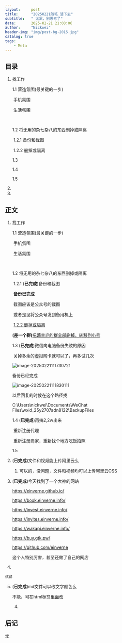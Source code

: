 ```yaml
---
layout:     post
title:      "20250221随笔_活下去"
subtitle:   " 太累，别思考了"
date:       2025-02-21 21:00:06
author:     "Nickwei"
header-img: "img/post-bg-2015.jpg"
catalog: true
tags:
    - Meta
---
```


## 目录


1. 找工作

   1.1 营造氛围(最关键的一步)

   ​	手机氛围

   ​	生活氛围

   ​	

   1.2 将无用的杂七杂八的东西删掉或隔离

   ​	1.2.1 备份和截图

   ​	1.2.2 删掉或隔离

   

   1.3 

   1.4 

   1.5 

2. 

3. 


## 正文

1. 找工作

    1.1 营造氛围(最关键的一步)

    ​	手机氛围

    ​	生活氛围

    ​	

    1.2 将无用的杂七杂八的东西删掉或隔离

    ​	1.2.1  (**已完成**)备份和截图

    ​		**备份已完成**

    ​		截图应该是公众号的截图

    ​		或者是见将公众号发到备用机上

    

    ​	<u>1.2.2 删掉或隔离</u>

    ​		**(差一个群)**<u>把薅羊毛的群全部删掉，转移到小号</u>

    

    1.3  (**已完成**)微信向电脑备份失败的原因

    ​	关掉多余的虚拟网卡就可以了，再多试几次

    ![image-20250221111730721](https://typora2007.oss-cn-beijing.aliyuncs.com/image_for_typora/image-20250221111730721.png)

    

    备份已经完成

    ![image-20250221111830111](https://typora2007.oss-cn-beijing.aliyuncs.com/image_for_typora/image-20250221111830111.png)

    

    以后回复的时候在这个路径找

    C:\Users\nickwei\Documents\WeChat Files\wxid_25y2707adn8122\BackupFiles

    

    

    1.4 (**已完成**)再搞2,2w出来

    ​			重新注册代理

    ​			重新注册商家，重新找个地方吃饭拍照

    

    1.5 

    

2. (**已完成**)文件和视频能上传阿里云么

    1. 可以的，没问题，文件和视频均可以上传阿里云OSS

3. (**已完成**)今天找到了一个大神的网站

    https://einverne.github.io/

    https://book.einverne.info/

    https://invest.einverne.info/

    https://invites.einverne.info/

    https://wakapi.einverne.info/

    https://buy.gtk.pw/

    https://github.com/einverne

    这个人特别厉害，甚至还做了自己的网店

4. 

    试试

5. (**已完成**)md文件可以改文字颜色么

    不能，可在html标签里面改

    

    

    

    4.

    

    


## 后记

无